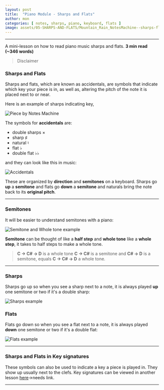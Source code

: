 ```yaml
---
layout: post
title:  "Piano Module - Sharps and Flats"
author: mon
categories: [ notes, sharps, piano, keyboard, flats ]
image: assets/05-SHARPS-AND-FLATS/Mountain_Rain_NotesMachine--sharps-flats.png
---
```

---

A mini-lesson on how to read piano music sharps and flats. **3 min read (~346 words)**

> Disclaimer

### Sharps and Flats

Sharps and flats, which are known as accidentals, are symbols that indicate which key your piece is in, as well as, altering the pitch of the note it is placed next to or near.

Here is an example of sharps indicating key,

![Piece by Notes Machine](https://m-piechatzek.github.io/notesmachinezzzz/assets/05-SHARPS-AND-FLATS/Mountain_Rain_NotesMachine--sharps-flats.png)

The symbols for **accidentals** are:
- double sharps ×
- sharp ♯
- natural ♮
- flat ♭
- double flat ♭♭

and they can look like this in music:

![Accidentals](https://m-piechatzek.github.io/notesmachinezzzz/assets/05-SHARPS-AND-FLATS/sharps-flats-symbols.png)

These are organized by **direction** and **semitones** on a keyboard. Sharps go **up** a **semitone** and flats go **down** a **semitone** and naturals bring the note back to its **original pitch**.

---

### Semitones

It will be easier to understand semitones with a piano:

![Semitone and Whole tone example](https://m-piechatzek.github.io/notesmachinezzzz/assets/05-SHARPS-AND-FLATS/sharps-flats-semitone-wholetone.png)

**Semitone** can be thought of like a **half step** and **whole tone** like a **whole step**, it takes to half steps to make a whole tone. 

> **C -> C# -> D** is a whole tone
> **C -> C#** is a semitone and **C# -> D** is a semitone, equals **C -> C# -> D** a whole tone.

---

### Sharps

Sharps go up so when you see a sharp next to a note, it is always played **up** one semitone or two if it's a double sharp:

![Sharps example](https://m-piechatzek.github.io/notesmachinezzzz/assets/05-SHARPS-AND-FLATS/sharps-to-keyboard.png)

### Flats

Flats go down so when you see a flat next to a note, it is always played **down** one semitone or two if it's a double flat:

![Flats example](https://m-piechatzek.github.io/notesmachinezzzz/assets/05-SHARPS-AND-FLATS/flats-to-keyboard.png)

---

### Sharps and Flats in Key signatures

These symbols can also be used to indicate a key a piece is played in. They show up usually next to the clefs. Key signatures can be viewed in another lesson [here]()->needs link. 

---
